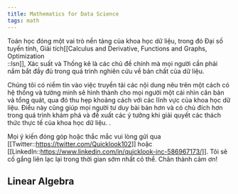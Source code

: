 ```yaml
---
title: Mathematics for Data Science
tags: math
---
```


Toán học đóng một vai trò nền tảng của khoa học dữ liệu, trong đó Đại số tuyến tính, Giải tích[[Calculus and Derivative, Functions and Graphs, Optimization<br/>::lsn]], Xác suất và Thống kê là các chủ đề chính mà mọi người cần phải nắm bắt đầy đủ trong quá trình nghiên cứu về bản chất của dữ liệu.

Chúng tôi có niềm tin vào việc truyền tải các nội dung nêu trên một cách có hệ thống và tường minh sẽ hình thành cho mọi người một cái nhìn căn bản và tổng quát, qua đó thu hẹp khoảng cách với các lĩnh vực của khoa học dữ liệu. Điều này cũng giúp mọi người tư duy bài bản hơn và có chủ đích hơn trong quá trình khám phá và đề xuất các ý tưởng khi giải quyết các thách thức thực tế của khoa học dữ liệu. .    

Mọi ý kiến đóng góp hoặc thắc mắc vui lòng gửi qua [[Twitter::https://twitter.com/Quicklook102]] hoặc [[LinkedIn::https://www.linkedin.com/in/quicklook-inc-586967173/]]. Tôi sẽ cố gắng liên lạc lại trong thời gian sớm nhất có thể. Chân thành cảm ơn!

## Linear Algebra

